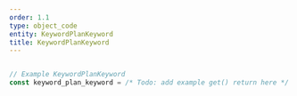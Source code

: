 ```yaml
---
order: 1.1
type: object_code
entity: KeywordPlanKeyword
title: KeywordPlanKeyword
---
```


```javascript

// Example KeywordPlanKeyword
const keyword_plan_keyword = /* Todo: add example get() return here */

```
